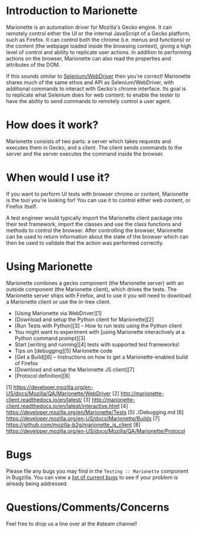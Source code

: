Introduction to Marionette
==========================

Marionette is an automation driver for Mozilla's Gecko engine.
It can remotely control either the UI or the internal JavaScript of
a Gecko platform, such as Firefox.  It can control both the chrome
(i.e. menus and functions) or the content (the webpage loaded inside
the browsing context), giving a high level of control and ability
to replicate user actions. In addition to performing actions on the
browser, Marionette can also read the properties and attributes of
the DOM.

If this sounds similar to [Selenium/WebDriver] then you're
correct! Marionette shares much of the same ethos and API as
Selenium/WebDriver, with additional commands to interact with
Gecko's chrome interface.  Its goal is to replicate what Selenium
does for web content: to enable the tester to have the ability to
send commands to remotely control a user agent.

[Selenium/WebDriver]: https://dvcs.w3.org/hg/webdriver/raw-file/tip/webdriver-spec.html


How does it work?
=================

Marionette consists of two parts: a server which takes requests and
executes them in Gecko, and a client.  The client sends commands to
the server and the server executes the command inside the browser.


When would I use it?
====================

If you want to perform UI tests with browser chrome or content,
Marionette is the tool you're looking for!  You can use it to
control either web content, or Firefox itself.

A test engineer would typically import the Marionette client package
into their test framework, import the classes and use the class
functions and methods to control the browser.  After controlling
the browser, Marionette can be used to return information about
the state of the browser which can then be used to validate that
the action was performed correctly.


Using Marionette
================

Marionette combines a gecko component (the Marionette server) with an
outside component (the Marionette client), which drives the tests.
The Marionette server ships with Firefox, and to use it you will
need to download a Marionette client or use the in-tree client.

  * [Using Marionette via WebDriver][1]
  * [Download and setup the Python client for Marionette][2]
  * [Run Tests with Python][3] – How to run tests using the
    Python client
  * You might want to experiment with [using Marionette interactively
    at a Python command prompt][3]
  * Start [writing and running][4] tests with supported test frameworks!
  * Tips on [debugging][5] Marionette code
  * [Get a Build][6] – Instructions on how to get a Marionette-enabled
    build of Firefox
  * [Download and setup the Marionette JS client][7]
  * [Protocol definition][8]

[1] https://developer.mozilla.org/en-US/docs/Mozilla/QA/Marionette/WebDriver
[2] http://marionette-client.readthedocs.io/en/latest/
[3] http://marionette-client.readthedocs.io/en/latest/interactive.html
[4] https://developer.mozilla.org/en/Marionette/Tests
[5] ./Debugging.md
[6] https://developer.mozilla.org/en-US/docs/Marionette/Builds
[7] https://github.com/mozilla-b2g/marionette_js_client
[8] https://developer.mozilla.org/en-US/docs/Mozilla/QA/Marionette/Protocol


Bugs
====

Please file any bugs you may find in the `Testing :: Marionette`
component in Bugzilla.  You can view a [list of current bugs]
to see if your problem is already being addressed.

[list of current bugs]: https://bugzilla.mozilla.org/buglist.cgi?product=Testing&component=Marionette&resolution=---&list_id=1844713


Questions/Comments/Concerns
===========================

Feel free to drop us a line over at the #ateam channel!
